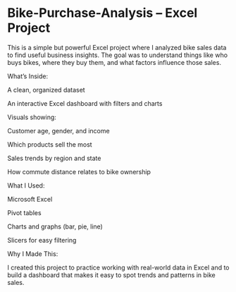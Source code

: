 # Bike-Purchase-Analysis – Excel Project

This is a simple but powerful Excel project where I analyzed bike sales data to find useful business insights. The goal was to understand things like who buys bikes, where they buy them, and what factors influence those sales.

What’s Inside:

A clean, organized dataset

An interactive Excel dashboard with filters and charts

Visuals showing:

Customer age, gender, and income

Which products sell the most

Sales trends by region and state

How commute distance relates to bike ownership



What I Used:

Microsoft Excel

Pivot tables

Charts and graphs (bar, pie, line)

Slicers for easy filtering


Why I Made This:

I created this project to practice working with real-world data in Excel and to build a dashboard that makes it easy to spot trends and patterns in bike sales.
